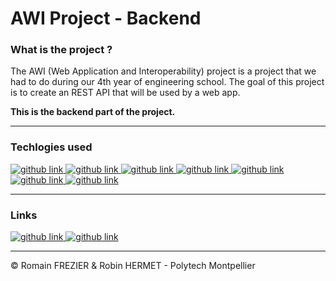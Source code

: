# AWI Project - Backend

### What is the project ?

The AWI (Web Application and Interoperability) project is a project that we had to do during our 4th year of engineering school. The goal of this project is to create an REST API that will be used by a web app.

**This is the backend part of the project.**

---

### Techlogies used

<a target="_blank" href="https://nodejs.org/en/">
  <img alt="github link" src="https://img.shields.io/badge/nodejs-16.13.2-orange?style=for-the-badge&logo=node.js"> 
</a>

<a target="_blank" href="https://expressjs.com/">
  <img alt="github link" src="https://img.shields.io/badge/express-4.18.2-orange?style=for-the-badge&logo=express">
</a>

<a target="_blank" href="https://www.mongodb.com/">
  <img alt="github link" src="https://img.shields.io/badge/mongodb-5.3.2-orange?style=for-the-badge&logo=mongodb">
</a>

<a target="_blank" href="https://mongoosejs.com/">
  <img alt="github link" src="https://img.shields.io/badge/mongoose-6.9.0-orange?style=for-the-badge&logo=mongoose">
</a>

<a target="_blank" href="https://firebase.google.com/docs/admin/setup">
  <img alt="github link" src="https://img.shields.io/badge/firebase admin-11.5.0-orange?style=for-the-badge&logo=firebase">
</a> 

<a target="_blank" href="https://firebase.google.com/docs/functions">
  <img alt="github link" src="https://img.shields.io/badge/firebase functions-11.5.0-orange?style=for-the-badge&logo=firebase">
</a> 

<a target="_blank" href="https://www.npmjs.com/">
  <img alt="github link" src="https://img.shields.io/badge/npm-8.1.2-orange?style=for-the-badge&logo=npm">
</a>

---

### Links

<a target="_blank" href="https://awi-project-868686.web.app">
    <img alt="github link" src="https://img.shields.io/badge/web-web app-blue?style=for-the-badge&logo=googlechrome">
</a>
<a target="_blank" href="https://github.com/romainfrezier/AWI-project-frontend">
    <img alt="github link" src="https://img.shields.io/badge/github-frontend git-red?style=for-the-badge&logo=github">
</a>

---

© Romain FREZIER & Robin HERMET - Polytech Montpellier
